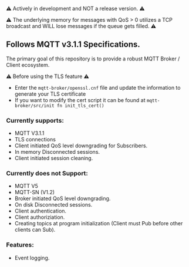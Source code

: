 :warning: Actively in development and NOT a release version. :warning:

:warning: The underlying memory for messages with QoS > 0 utilizes a TCP broadcast and WILL lose messages if the queue gets filled. :warning:

## Follows MQTT v3.1.1 Specifications.

The primary goal of this repository is to provide a robust MQTT Broker / Client ecosystem.

:warning: Before using the TLS feature :warning:

-   Enter the `mqtt-broker/openssl.cnf` file and update the information to generate your TLS certificate
-   If you want to modify the cert script it can be found at `mqtt-broker/src/init fn init_tls_cert()`

### Currently supports:

-   MQTT V3.1.1
-   TLS connections
-   Client initiated QoS level downgrading for Subscribers.
-   In memory Disconnected sessions.
-   Client initiated session cleaning.

### Currently does not Support:

-   MQTT V5
-   MQTT-SN (V1.2)
-   Broker initiated QoS level downgrading.
-   On disk Disconnected sessions.
-   Client authentication.
-   Client authoriziation.
-   Creating topics at program initialization (Client must Pub before other clients can Sub).

### Features:

-   Event logging.
